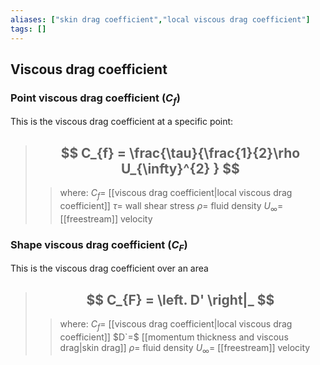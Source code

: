 ```yaml
---
aliases: ["skin drag coefficient","local viscous drag coefficient"]
tags: []
---
```


## Viscous drag coefficient 

### Point viscous drag coefficient ($C_{f}$)

This is the viscous drag coefficient at a specific point:

> ## $$ C_{f} = \frac{\tau}{\frac{1}{2}\rho U_{\infty}^{2} } $$ 
>> where:
>> $C_{f}=$ [[viscous drag coefficient|local viscous drag coefficient]]
>> $\tau=$ wall shear stress
>> $\rho=$ fluid density
>> $U_{\infty}=$ [[freestream]] velocity


### Shape viscous drag coefficient ($C_{F}$)

This is the viscous drag coefficient over an area

> ## $$ C_{F} = \left. D' \right|_ $$ 
>> where:
>> $C_{f}=$ [[viscous drag coefficient|local viscous drag coefficient]]
>> $D`=$ [[momentum thickness and viscous drag|skin drag]]
>> $\rho=$ fluid density
>> $U_{\infty}=$ [[freestream]] velocity
